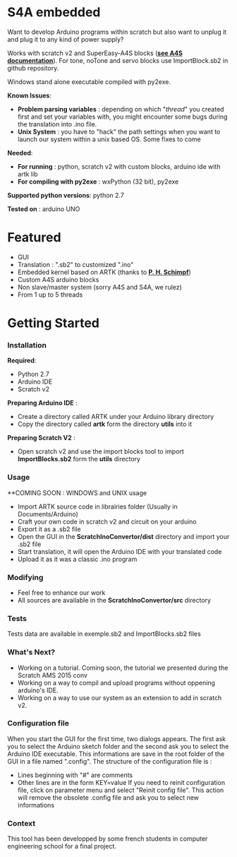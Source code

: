 # S4A embedded

Want to develop Arduino programs within scratch but also want to unplug it and plug it to any kind of power supply?

Works with scratch v2 and SuperEasy-A4S blocks (**[see A4S documentation](http://thomaspreece.com/resources.php)**). For tone, noTone and servo blocks
use ImportBlock.sb2 in github repository.

Windows stand alone executable compiled with py2exe.

**Known Issues**:
* **Problem parsing variables** : depending on which "_thread_" you created first and set your variables with, you might encounter some bugs during the translation into .ino file.
* **Unix System** : you have to "hack" the path settings when you want to launch our system within a unix based OS. Some fixes to come

**Needed**:

* **For running** : python, scratch v2 with custom blocks, arduino ide with artk lib
* **For compiling with py2exe** : wxPython (32 bit), py2exe

**Supported python versions**: python 2.7

**Tested on** : arduino UNO

# Featured

* GUI
* Translation : ".sb2" to customized ".ino"
* Embedded kernel based on ARTK (thanks to **[P. H. Schimpf](https://sites.google.com/site/pschimpf99/home/artk)**)
* Custom A4S arduino blocks
* Non slave/master system (sorry A4S and S4A, we rulez)
* From 1 up to 5 threads

# Getting Started

### Installation

**Required**:

  * Python 2.7
  * Arduino IDE
  * Scratch v2

**Preparing Arduino IDE** :

* Create a directory called ARTK under your Arduino library directory
* Copy the directory called **artk** form the directory **utils** into it

**Preparing Scratch V2** :

* Open scratch v2 and use the import blocks tool to import **ImportBlocks.sb2** form the **utils** directory


### Usage

**COMING SOON : WINDOWS and UNIX usage
* Import ARTK source code in librairies folder (Usually in Documents/Arduino)
* Craft your own code in scratch v2 and circuit on your arduino
* Export it as a .sb2 file
* Open the GUI in the **ScratchInoConvertor/dist** directory and import your .sb2 file
* Start translation, it will open the Arduino IDE with your translated code
* Upload it as it was a classic .ino program

### Modifying
* Feel free to enhance our work
* All sources are available in the **ScratchInoConvertor/src** directory

### Tests
Tests data are available in exemple.sb2 and ImportBlocks.sb2 files

### What\'s Next?
* Working on a tutorial. Coming soon, the tutorial we presented during the Scratch AMS 2015 conv
* Working on a way to compil and upload programs without oppening arduino's IDE.
* Working on a way to use our system as an extension to add in scratch v2.

### Configuration file
When you start the GUI for the first time, two dialogs appears.
The first ask you to select the Arduino sketch folder and the
second ask you to select the Arduino IDE executable.
This informations are save in the root folder of the GUI in a file named
".config".
The structure of the configuration file is :
- Lines beginning with "#" are comments
- Other lines are in the form KEY=value
If you need to reinit configuration file, click on parameter menu and select
"Reinit config file". This action will remove the obsolete .config file
and ask you to select new informations

### Context
This tool has been developped by some french students in computer engineering school for a final project.

